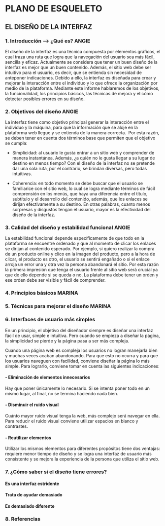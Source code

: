 # PLANO DE ESQUELETO

## EL DISEÑO DE LA INTERFAZ

### 1. Introducción --> ¿Qué es? ANGIE
El diseño de la interfaz es una técnica compuesta por elementos gráficos, el cual traza una ruta que logra que la navegación del usuario sea más fácil, sencilla y eficaz. Actualmente se considera que tener un buen diseño de la interfaz es mejor que un buen contenido. Además, el sitio web debe ser intuitivo para el usuario, es decir, que se entienda sin necesidad de anteponer indicaciones. Debido a ello, la interfaz es diseñada para crear y mejorar la interacción entre el individuo y lo que ofrece la organización por medio de la plataforma. Mediante este informe hablaremos de los objetivos, la funcionalidad, los principios básicos, las técnicas de mejora y el cómo detectar posibles errores en su diseño.

### 2. Objetivos del diseño ANGIE 
La interfaz tiene como objetivo principal generar la interacción entre el individuo y la máquina, para que la información que se aloje en la plataforma web llegue y se entienda de la manera correcta.  Por esta razón, se deben tener en cuenta dos términos base que permiten que el objetivo se cumpla:

- Simplicidad: al usuario le gusta entrar a un sitio web y comprender de manera instantánea. Además, ¿a quién no le gusta llegar a su lugar de destino en menos tiempo? Con el diseño de la interfaz no se pretende dar una sola ruta, por el contrario, se brindan diversas, pero todas intuitivas.
    
- Coherencia: en todo momento se debe buscar que el usuario se familiarice con el sitio web, lo cual se logra mediante términos de fácil comprensión en los menús, que haya una diferencia entre el título, subtítulo y el desarrollo del contenido, además, que los enlaces se dirijan efectivamente a su destino. En otras palabras, cuanto menos sorpresas y disgustos tengan el usuario, mayor es la efectividad del diseño de la interfaz.
    
### 3. Calidad del diseño y estabilidad funcional ANGIE
La estabilidad funcional depende específicamente de que todo en la plataforma se encuentre ordenado y que al momento de clicar los enlaces se dirijan al contenido esperado. Por ejemplo, si quiero realizar la compra de un producto online y clico en la imagen del producto, pero a la hora de clicar, el producto es otro, el usuario se sentirá engañado o si el enlace arroja un error una y otra vez la persona abandonará el sitio. Por esta razón la primera impresión que tenga el usuario frente al sitio web será crucial ya que de ello depende si se queda o no. La plataforma debe tener un orden y ese orden debe ser visible y fácil de comprender.

### 4. Principios básicos MARINA
### 5. Técnicas para mejorar el diseño MARINA
### 6. Interfaces de usuario más simples 
En un principio, el objetivo del diseñador siempre es diseñar una interfaz fácil de usar, simple e intuitiva. Pero cuando se empieza a diseñar la página, la simplicidad se pierde y la página pasa a ser más compleja.

Cuando una página web es compleja los usuarios no logran manejarla bien y muchas veces acaban abandonando. Para que esto no ocurra y para que los usuarios naveguen con facilidad, conviene diseñar la página lo más simple. Para lograrlo, conviene tomar en cuenta las siguientes indicaciones:

#### - Eliminación de elementos innecesarios 
Hay que poner únicamente lo necesario. Si se intenta poner todo en un mismo lugar, al final, no se termina haciendo nada bien.

#### - Disminuir el ruido visual 
Cuánto mayor ruido visual tenga la web, más complejo será navegar en ella. Para reducir el ruido visual conviene utilizar espacios en blanco y contrastes.

#### - Reutilizar elementos 
Utilizar los mismos elementos para diferentes propósitos tiene dos ventajas: requiere menor tiempo de diseño y se logra una interfaz de usuario más consistente y se mejora la experiencia de la persona que utiliza el sitio web.

### 7. ¿Cómo saber si el diseño tiene errores? 

#### Es una interfaz estridente
#### Trata de ayudar demasiado
#### Es demasiado diferente

### 8. Referencias
